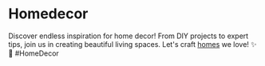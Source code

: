 # Homedecor
Discover endless inspiration for home decor! From DIY projects to expert tips, join us in creating beautiful living spaces. Let's craft <a href="https://www.homes.com/">homes</a> we love! ✨🏡 #HomeDecor
